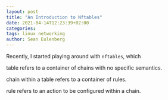 ```yaml
---
layout: post
title: "An Introduction to Nftables"
date: 2021-04-14T12:23:39+02:00
categories:
tags: linux networking
author: Sean Eulenberg
---
```


Recently, I started playing around with `nftables`, which

table refers to a container of chains with no specific semantics.

chain within a table refers to a container of rules.

rule refers to an action to be configured within a chain.

